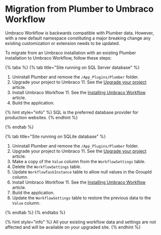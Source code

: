 # Migration from Plumber to Umbraco Workflow

Umbraco Workflow is backwards compatible with Plumber data. However, with a new default namespace constituting a major breaking change any existing customization or extension needs to be updated.

To migrate from an Umbraco installation with an existing Plumber installation to Umbraco Workflow, follow these steps:

{% tabs %}
{% tab title="Site running on SQL Server database" %}

1. Uninstall Plumber and remove the `/App_Plugins/Plumber` folder.
2. Upgrade your project to Umbraco 11. See the [Upgrade your project](../umbraco-cms/fundamentals/setup/upgrading/README.md) article.
3. Install Umbraco Workflow 11. See the [Installing Umbraco Workflow](installing-workflow.md) article.
4. Build the application.

{% hint style="info" %}
SQL is the preferred database provider for production websites.
{% endhint %}

{% endtab %}

{% tab title="Site running on SQLite database" %}

1. Uninstall Plumber and remove the `/App_Plugins/Plumber` folder.
2. Upgrade your project to Umbraco 11. See the [Upgrade your project](../umbraco-cms/fundamentals/setup/upgrading/README.md) article.
3. Make a copy of the `Value` column from the `WorkflowSettings` table.
4. Delete the `WorkflowSettings` table.
5. Update `WorkflowTaskInstance` table to allow null values in the GroupId column.
6. Install Umbraco Workflow 11. See the [Installing Umbraco Workflow](installing-workflow.md) article.
7. Build the application.
8. Update the `WorkflowSettings` table to restore the previous data to the `Value` column.

{% endtab %}
{% endtabs %}

{% hint style="info" %}
All your existing workflow data and settings are not affected and will be available on your upgraded site.
{% endhint %}

